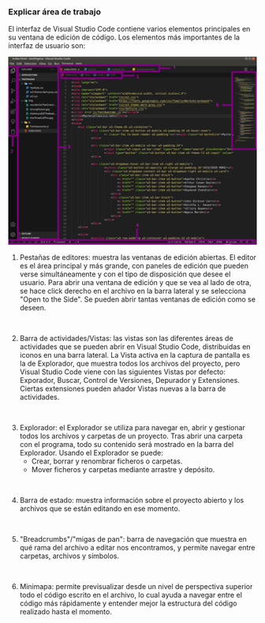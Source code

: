 ### Explicar área de trabajo

El interfaz de Visual Studio Code contiene varios elementos principales en su ventana de edición de código. Los elementos más importantes de la interfaz de usuario son:

![área de trabajo de VSC](img/vscWorkspace.png)


1. Pestañas de editores: muestra las ventanas de edición abiertas. El editor es el área principal y más grande, con paneles de edición que pueden verse simultáneamente y con el tipo de disposición que desee el usuario. Para abrir una ventana de edición y que se vea al lado de otra, se hace click derecho en el archivo en la barra lateral y se selecciona "Open to the Side". Se pueden abrir tantas ventanas de edición como se deseen.
<br>

2. Barra de actividades/Vistas: las vistas son las diferentes áreas de actividades que se pueden abrir en Visual Studio Code, distribuidas en iconos en una barra lateral. La Vista activa en la captura de pantalla es la de Explorador, que muestra todos los archivos del proyecto, pero Visual Studio Code viene con las siguientes Vistas por defecto: Exporador, Buscar, Control de Versiones, Depurador y Extensiones. Ciertas extensiones pueden añador Vistas nuevas a la barra de actividades.
<br>

3. Explorador: el Explorador se utiliza para navegar en, abrir y gestionar todos los archivos y carpetas de un proyecto. Tras abrir una carpeta con el programa, todo su contenido será mostrado en la barra del Explorador. Usando el Explorador se puede:
    - Crear, borrar y renombrar ficheros o carpetas.
    - Mover ficheros y carpetas mediante arrastre y depósito.
<br>

4. Barra de estado: muestra información sobre el proyecto abierto y los archivos que se están editando en ese momento.
<br>

5. "Breadcrumbs"/"migas de pan": barra de navegación que muestra en qué rama del archivo a editar nos encontramos, y permite navegar entre carpetas, archivos y símbolos.
<br>

6. Minimapa: permite previsualizar desde un nivel de perspectiva superior todo el código escrito en el archivo, lo cual ayuda a navegar entre el código más rápidamente y entender mejor la estructura del código realizado hasta el momento.